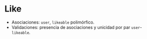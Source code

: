 # Like

- Asociaciones: `user`, `likeable` polimórfico.
- Validaciones: presencia de asociaciones y unicidad por par `user`-`likeable`.
